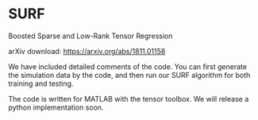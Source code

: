 # SURF
Boosted Sparse and Low-Rank Tensor Regression

arXiv download: https://arxiv.org/abs/1811.01158

We have included detailed comments of the code. You can first generate the simulation data by the code, and then run our SURF algorithm for both training and testing.

The code is written for MATLAB with the tensor toolbox. We will release a python implementation soon.
